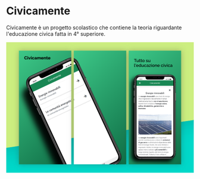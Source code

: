 # Civicamente

Civicamente è un progetto scolastico che contiene la teoria riguardante l'educazione civica fatta in 4° superiore.

![Civicamente](./assets/img/presentazione.png)